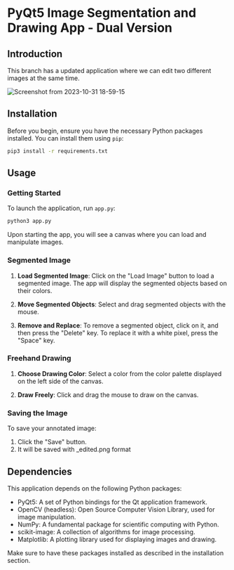 # PyQt5 Image Segmentation and Drawing App - Dual Version

## Introduction

This branch has a updated application where we can edit two different images at the same time.

![Screenshot from 2023-10-31 18-59-15](https://github.com/rohithreddy0087/segmented_image_editor/assets/51110057/c37da16f-8952-44a0-9760-02eda8c640c8)


## Installation

Before you begin, ensure you have the necessary Python packages installed. You can install them using `pip`:

```bash
pip3 install -r requirements.txt
```

## Usage

### Getting Started

To launch the application, run `app.py`:

```bash
python3 app.py
```

Upon starting the app, you will see a canvas where you can load and manipulate images.

### Segmented Image

1. **Load Segmented Image**: Click on the "Load Image" button to load a segmented image. The app will display the segmented objects based on their colors.

2. **Move Segmented Objects**: Select and drag segmented objects with the mouse.

3. **Remove and Replace**: To remove a segmented object, click on it, and then press the "Delete" key. To replace it with a white pixel, press the "Space" key.

### Freehand Drawing

1. **Choose Drawing Color**: Select a color from the color palette displayed on the left side of the canvas.

2. **Draw Freely**: Click and drag the mouse to draw on the canvas.

### Saving the Image

To save your annotated image:

1. Click the "Save" button.
2. It will be saved with _edited.png format

## Dependencies

This application depends on the following Python packages:

- PyQt5: A set of Python bindings for the Qt application framework.
- OpenCV (headless): Open Source Computer Vision Library, used for image manipulation.
- NumPy: A fundamental package for scientific computing with Python.
- scikit-image: A collection of algorithms for image processing.
- Matplotlib: A plotting library used for displaying images and drawing.

Make sure to have these packages installed as described in the installation section.
